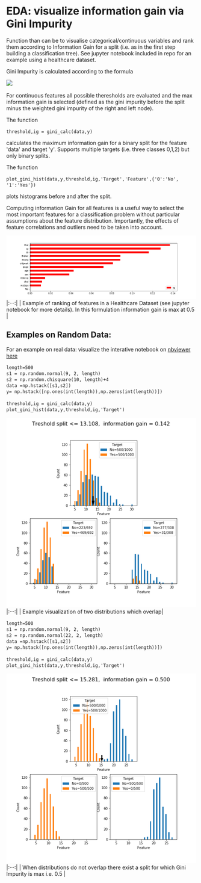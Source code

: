 # EDA: visualize information gain via Gini Impurity

Function than can be to visualise categorical/continuous variables and rank them according to Information Gain for a split (i.e. as in the first step building a classification tree). See jupyter notebook included in repo for an example using a healthcare dataset.

Gini Impurity is calculated according to the formula

<img src="https://render.githubusercontent.com/render/math?math=\textit{Gini}: \mathit{Gini}(E) = 1 - \sum_{j=1}^{c}p_j^2">

For continuous features all possible theresholds are evaluated and the max information gain is selected (defined as the gini impurity before the split minus the weighted gini impurity of the right and left node).

The function 

```
threshold,ig = gini_calc(data,y)

```
calculates the maximum information gain for a binary split for the feature 'data' and target 'y'. Supports multiple targets (i.e. three classes 0,1,2) but only binary splits.

The function 

```
plot_gini_hist(data,y,threshold,ig,'Target','Feature',{'0':'No', '1':'Yes'})

```
plots histograms before and after the split.

Computing information Gain for all features is a useful way to select the most important features for a classification problem without particular assumptions about the feature distribution. Importantly, the effects of feature correlations and outliers need to be taken into account. 


![Ranking](feature_rank_ig.png)
|:--:|
| Example of ranking of features in a Healthcare Dataset (see jupyter notebook for more details). In this formulation information gain is max at 0.5 |



## Examples on Random Data:

For an example on real data: visualize the interative notebook on [nbviewer here](https://nbviewer.jupyter.org/github/omadios/eda_information_gain/blob/main/Gini_Impurity_on_healthcare_tabular_data.ipynb)

```
length=500
s1 = np.random.normal(9, 2, length)
s2 = np.random.chisquare(10, length)+4
data =np.hstack([s1,s2])
y= np.hstack([np.ones(int(length)),np.zeros(int(length))])

threshold,ig = gini_calc(data,y)
plot_gini_hist(data,y,threshold,ig,'Target')

```

![Example 1](random_overlap.png)
|:--:|
| Example visualization of two distributions which overlap|


```
length=500
s1 = np.random.normal(9, 2, length)
s2 = np.random.normal(22, 2, length)
data =np.hstack([s1,s2])
y= np.hstack([np.ones(int(length)),np.zeros(int(length))])

threshold,ig = gini_calc(data,y)
plot_gini_hist(data,y,threshold,ig,'Target')

```


![Example 2](random_no_overlap.png)
|:--:|
| When distributions do not overlap there exist a split for which Gini Impurity is max i.e. 0.5 |







